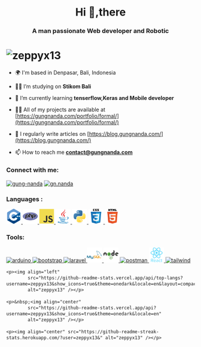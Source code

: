 <h1 align="center">Hi 👋,there</h1>
<h3 align="center">A man passionate Web developer and Robotic</h3>

<h1 align="left"> <img
        src="https://komarev.com/ghpvc/?username=zeppyx13&label=Profile%20views&color=red&style=flat-square&abbreviated=true"
        alt="zeppyx13" /> </h1>

- 🌍 I'm based in Denpasar, Bali, Indonesia

- 👨‍🎓 I’m studying on **Stikom Bali**

- 🌱 I’m currently learning **tenserflow,Keras and Mobile developer**

- 👨‍💻 All of my projects are available at
[https://gungnanda.com/portfolio/formal/](https://gungnanda.com/portfolio/formal/)

- 📝 I regularly write articles on [https://blog.gungnanda.com/](https://blog.gungnanda.com/)

- 📫 How to reach me **contact@gungnanda.com**

<h3 align="left">Connect with me:</h3>
<p align="left">
    <a href="https://linkedin.com/in/gung-nanda" target="blank"><img align="center"
            src="https://raw.githubusercontent.com/rahuldkjain/github-profile-readme-generator/master/src/images/icons/Social/linked-in-alt.svg"
            alt="gung-nanda" height="30" width="40" /></a>
    <a href="https://instagram.com/gn.nanda" target="blank"><img align="center"
            src="https://raw.githubusercontent.com/rahuldkjain/github-profile-readme-generator/master/src/images/icons/Social/instagram.svg"
            alt="gn.nanda" height="30" width="40" /></a>

</p>

<h3 align="left">Languages :</h3>
<a href="https://www.w3schools.com/cpp/" target="_blank" rel="noreferrer"> <img
        src="https://raw.githubusercontent.com/devicons/devicon/master/icons/cplusplus/cplusplus-original.svg"
        alt="cplusplus" width="40" height="40" /> </a>
<a href="https://www.php.net" target="_blank" rel="noreferrer"> <img
        src="https://raw.githubusercontent.com/devicons/devicon/master/icons/php/php-original.svg" alt="php" width="40"
        height="40" /> </a>
<a href="https://developer.mozilla.org/en-US/docs/Web/JavaScript" target="_blank" rel="noreferrer"> <img
        src="https://raw.githubusercontent.com/devicons/devicon/master/icons/javascript/javascript-original.svg"
        alt="javascript" width="40" height="40" /> </a>
<a href="https://www.java.com" target="_blank" rel="noreferrer"> <img
        src="https://raw.githubusercontent.com/devicons/devicon/master/icons/java/java-original.svg" alt="java"
        width="40" height="40" /> </a>
<a href="https://www.python.org" target="_blank" rel="noreferrer"> <img
        src="https://raw.githubusercontent.com/devicons/devicon/master/icons/python/python-original.svg" alt="python"
        width="40" height="40" /> </a>
<a href="https://www.w3schools.com/css/" target="_blank" rel="noreferrer"> <img
        src="https://raw.githubusercontent.com/devicons/devicon/master/icons/css3/css3-original-wordmark.svg" alt="css3"
        width="40" height="40" /> </a> <a href="https://www.djangoproject.com/" target="_blank" rel="noreferrer"> <a
        href="https://www.w3.org/html/" target="_blank" rel="noreferrer"> <img
            src="https://raw.githubusercontent.com/devicons/devicon/master/icons/html5/html5-original-wordmark.svg"
            alt="html5" width="40" height="40" /> </a>
    <h3 align="left">Tools:</h3>
    <p align="left"> <a href="https://www.arduino.cc/" target="_blank" rel="noreferrer"> <img
                src="https://cdn.worldvectorlogo.com/logos/arduino-1.svg" alt="arduino" width="40" height="40" /> </a>
        <a href="https://getbootstrap.com" target="_blank" rel="noreferrer"> <img
                src="https://cdn.worldvectorlogo.com/logos/bootstrap-5-1.svg" alt="bootstrap" width="40" height="40" />
        </a>
        <a href="https://laravel.com/" target="_blank" rel="noreferrer"> <img
                src="https://cdn.worldvectorlogo.com/logos/laravel-2.svg" alt="laravel" width="40" height="40" /> </a>
        <a href="https://www.mysql.com/" target="_blank" rel="noreferrer"> <img
                src="https://raw.githubusercontent.com/devicons/devicon/master/icons/mysql/mysql-original-wordmark.svg"
                alt="mysql" width="40" height="40" /> </a> <a href="https://nodejs.org" target="_blank"
            rel="noreferrer">
            <img src="https://raw.githubusercontent.com/devicons/devicon/master/icons/nodejs/nodejs-original-wordmark.svg"
                alt="nodejs" width="40" height="40" /> </a> <a href="https://postman.com" target="_blank"
            rel="noreferrer">
            <img src="https://www.vectorlogo.zone/logos/getpostman/getpostman-icon.svg" alt="postman" width="40"
                height="40" /> </a> <a href="https://reactjs.org/" target="_blank" rel="noreferrer"> <img
                src="https://raw.githubusercontent.com/devicons/devicon/master/icons/react/react-original-wordmark.svg"
                alt="react" width="40" height="40" /> </a> <a href="https://tailwindcss.com/" target="_blank"
            rel="noreferrer"> <img src="https://www.vectorlogo.zone/logos/tailwindcss/tailwindcss-icon.svg"
                alt="tailwind" width="40" height="40" /> </a>
    </p>

    <p><img align="left"
            src="https://github-readme-stats.vercel.app/api/top-langs?username=zeppyx13&show_icons=true&theme=onedark&locale=en&layout=compact"
            alt="zeppyx13" /></p>

    <p>&nbsp;<img align="center"
            src="https://github-readme-stats.vercel.app/api?username=zeppyx13&show_icons=true&theme=onedark&locale=en"
            alt="zeppyx13" /></p>

    <p><img align="center" src="https://github-readme-streak-stats.herokuapp.com/?user=zeppyx13&" alt="zeppyx13" /></p>
